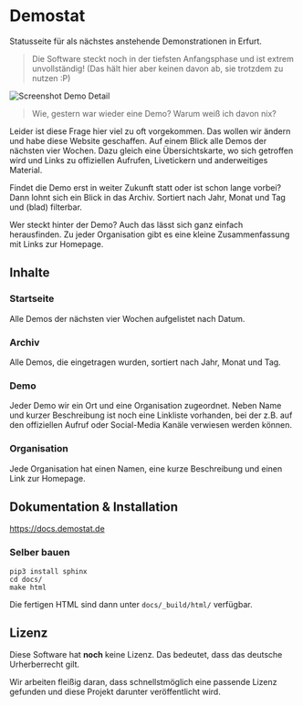 # Demostat
Statusseite für als nächstes anstehende Demonstrationen in Erfurt.

> Die Software steckt noch in der tiefsten Anfangsphase und ist extrem unvollständig! (Das hält hier aber keinen davon ab, sie trotzdem zu nutzen :P)

![Screenshot Demo Detail](docs/images/screenshot-demo-detail.png)

> Wie, gestern war wieder eine Demo? Warum weiß ich davon nix?

Leider ist diese Frage hier viel zu oft vorgekommen. Das wollen wir ändern und habe diese Website geschaffen. Auf einem Blick alle Demos der nächsten vier Wochen. Dazu gleich eine Übersichtskarte, wo sich getroffen wird und Links zu offiziellen Aufrufen, Livetickern und anderweitiges Material.

Findet die Demo erst in weiter Zukunft statt oder ist schon lange vorbei? Dann lohnt sich ein Blick in das Archiv. Sortiert nach Jahr, Monat und Tag und (blad) filterbar.

Wer steckt hinter der Demo? Auch das lässt sich ganz einfach herausfinden. Zu jeder Organisation gibt es eine kleine Zusammenfassung mit Links zur Homepage.

## Inhalte
### Startseite
Alle Demos der nächsten vier Wochen aufgelistet nach Datum.

### Archiv
Alle Demos, die eingetragen wurden, sortiert nach Jahr, Monat und Tag.

### Demo
Jeder Demo wir ein Ort und eine Organisation zugeordnet. Neben Name und kurzer Beschreibung ist noch eine Linkliste vorhanden, bei der z.B. auf den offiziellen Aufruf oder Social-Media Kanäle verwiesen werden können.

### Organisation
Jede Organisation hat einen Namen, eine kurze Beschreibung und einen Link zur Homepage.

## Dokumentation & Installation

https://docs.demostat.de

### Selber bauen

```
pip3 install sphinx
cd docs/
make html
```

Die fertigen HTML sind dann unter `docs/_build/html/` verfügbar.

## Lizenz
Diese Software hat **noch** keine Lizenz. Das bedeutet, dass das deutsche Urherberrecht gilt.

Wir arbeiten fleißig daran, dass schnellstmöglich eine passende Lizenz gefunden und diese Projekt darunter veröffentlicht wird.

